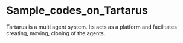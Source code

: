 # Sample_codes_on_Tartarus
Tartarus is a multi agent system. Its acts as a platform and facilitates creating, moving, cloning of the agents. 
